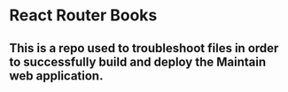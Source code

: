 # React Router Books

## This is a repo used to troubleshoot files in order to successfully build and deploy the Maintain web application.
